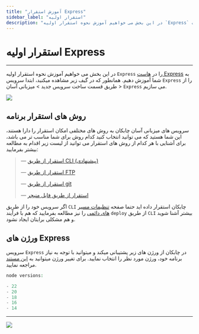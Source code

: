 ```yaml
---
title: "آموزش استقرار Express"
sidebar_label: "استقرار اولیه"
description: "در این بخش می خواهیم آموزش نحوه استقرار اولیه `Express` را در هاست Express به شما آموزش دهیم."
---
```


# استقرار اولیه Express
---

در این بخش می خواهیم آموزش نحوه استقرار اولیه `Express` را در [هاست Express](https://chabokan.net/services/express-js/) به شما آموزش دهیم.
همانطور که در گیف زیر مشاهده میکنید، ابتدا سرویس `Express` را از طریق قسمت ساخت سرویس جدید > میزبانی آسان > `Express` می سازیم.

![](https://s1.chabokan.net/docs/gifs/express-install.gif)

## روش های استقرار برنامه

سرویس های میزبانی آسان چابکان به روش های مختلفی امکان استقرار را دارا هستند، این شما هستید که می توانید انتخاب کنید کدام روش برای شما مناسب تر می باشد، برای آشنایی با هر کدام از روش های استقرار می توانید از لیست زیر اقدام به مطالعه بیشتر بفرمایید:

> —  [استقرار از طریق CLI (پیشنهادی)](https://docs.chabokan.net/deploy/cli)
>
> —  [استقرار از طریق FTP](https://docs.chabokan.net/deploy/ftp/)
>
> —  [استقرار از طریق git](https://docs.chabokan.net/deploy/git/)
>
> —  [استقرار از طریق فایل منیجر](https://docs.chabokan.net/deploy/file-manager/)

اگر سرویس خود را از طریق `CLI` چابکان استقرار داده اید حتما صفحه [تنظیمات مسیر های دائمی](https://docs.chabokan.net/features/permanent-path/) را نیز مطالعه بفرمایید که هم با فرآیند `deploy` از طریق `CLI` بیشتر آشنا شوید و هم مشکلی برایتان ایجاد نشود.

## ورژن های Express

سرویس `Express` در چابکان از ورژن های زیر پشتیبانی میکند و میتوانید با توجه به نیاز برنامه خود، ورژن مورد نظر را انتخاب نمایید. برای تغییر ورژن میتوانید به [این مستند](https://docs.chabokan.net/simple-hosting/express/more/#تغییر-ورژن-express) مراجعه نمایید.

```php
node versions:

- 22
- 20
- 18
- 16
- 14
```

---
<a href="https://hub.chabokan.net/fa/services/create/express" ><img src="https://s1.chabokan.net/docs/images/express-banner.png" /></a>